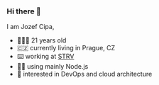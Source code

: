 ### Hi there 👋

I am Jozef Cipa,

- 🙎🏻‍♂️ 21 years old
- 🇨🇿 currently living in Prague, CZ
- ⌨️ working at [STRV](https://strv.com)
- 👨‍💻 using mainly Node.js
- 🐳 interested in DevOps and cloud architecture

<!--
**jozefcipa/jozefcipa** is a ✨ _special_ ✨ repository because its `README.md` (this file) appears on your GitHub profile.

Here are some ideas to get you started:

- 🔭 I’m currently working on ...
- 🌱 I’m currently learning ...
- 👯 I’m looking to collaborate on ...
- 🤔 I’m looking for help with ...
- 💬 Ask me about ...
- 📫 How to reach me: ...
- 😄 Pronouns: ...
- ⚡ Fun fact: ...
-->
